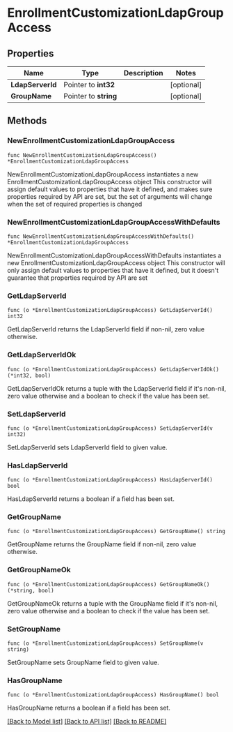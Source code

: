 # EnrollmentCustomizationLdapGroupAccess

## Properties

Name | Type | Description | Notes
------------ | ------------- | ------------- | -------------
**LdapServerId** | Pointer to **int32** |  | [optional] 
**GroupName** | Pointer to **string** |  | [optional] 

## Methods

### NewEnrollmentCustomizationLdapGroupAccess

`func NewEnrollmentCustomizationLdapGroupAccess() *EnrollmentCustomizationLdapGroupAccess`

NewEnrollmentCustomizationLdapGroupAccess instantiates a new EnrollmentCustomizationLdapGroupAccess object
This constructor will assign default values to properties that have it defined,
and makes sure properties required by API are set, but the set of arguments
will change when the set of required properties is changed

### NewEnrollmentCustomizationLdapGroupAccessWithDefaults

`func NewEnrollmentCustomizationLdapGroupAccessWithDefaults() *EnrollmentCustomizationLdapGroupAccess`

NewEnrollmentCustomizationLdapGroupAccessWithDefaults instantiates a new EnrollmentCustomizationLdapGroupAccess object
This constructor will only assign default values to properties that have it defined,
but it doesn't guarantee that properties required by API are set

### GetLdapServerId

`func (o *EnrollmentCustomizationLdapGroupAccess) GetLdapServerId() int32`

GetLdapServerId returns the LdapServerId field if non-nil, zero value otherwise.

### GetLdapServerIdOk

`func (o *EnrollmentCustomizationLdapGroupAccess) GetLdapServerIdOk() (*int32, bool)`

GetLdapServerIdOk returns a tuple with the LdapServerId field if it's non-nil, zero value otherwise
and a boolean to check if the value has been set.

### SetLdapServerId

`func (o *EnrollmentCustomizationLdapGroupAccess) SetLdapServerId(v int32)`

SetLdapServerId sets LdapServerId field to given value.

### HasLdapServerId

`func (o *EnrollmentCustomizationLdapGroupAccess) HasLdapServerId() bool`

HasLdapServerId returns a boolean if a field has been set.

### GetGroupName

`func (o *EnrollmentCustomizationLdapGroupAccess) GetGroupName() string`

GetGroupName returns the GroupName field if non-nil, zero value otherwise.

### GetGroupNameOk

`func (o *EnrollmentCustomizationLdapGroupAccess) GetGroupNameOk() (*string, bool)`

GetGroupNameOk returns a tuple with the GroupName field if it's non-nil, zero value otherwise
and a boolean to check if the value has been set.

### SetGroupName

`func (o *EnrollmentCustomizationLdapGroupAccess) SetGroupName(v string)`

SetGroupName sets GroupName field to given value.

### HasGroupName

`func (o *EnrollmentCustomizationLdapGroupAccess) HasGroupName() bool`

HasGroupName returns a boolean if a field has been set.


[[Back to Model list]](../README.md#documentation-for-models) [[Back to API list]](../README.md#documentation-for-api-endpoints) [[Back to README]](../README.md)


